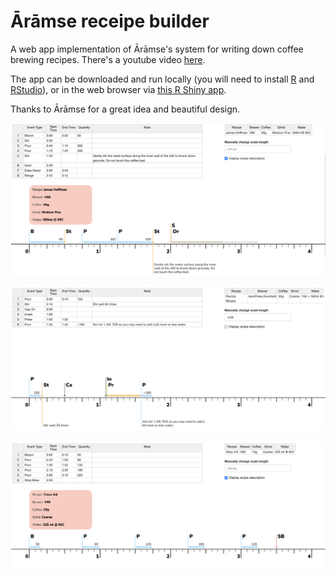 # Ārāmse receipe builder 

A web app implementation of Ārāmse's system for writing down coffee brewing recipes. There's a youtube video [here](https://www.youtube.com/watch?v=FbJ7KlW24kU).

The app can be downloaded and run locally (you will need to install [R](https://cran.r-project.org/) and [RStudio](https://www.rstudio.com/products/rstudio/download/#download)), or in the web browser via [this R Shiny app](http://krukar.eu/aramse).

Thanks to Ārāmse for a great idea and beautiful design.

![Example1](docs/1.png)

![Example2](docs/2.png)

![Example3](docs/3.png)
